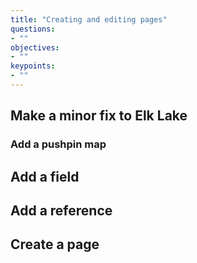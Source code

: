 ```yaml
---
title: "Creating and editing pages"
questions:
- ""
objectives:
- ""
keypoints:
- ""
---
```




## Make a minor fix to Elk Lake

### Add a pushpin map

## Add a field

## Add a reference

## Create a page

